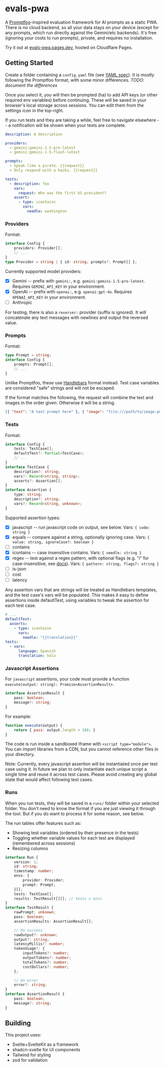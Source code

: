 # evals-pwa

A [Promptfoo](https://www.promptfoo.dev/docs/intro)-inspired evaluation framework for AI prompts as a static PWA. There is no cloud backend, so all your data stays on your device (except for any prompts, which run directly against the Gemini/etc backends). It's free (ignoring your costs to run prompts), private, and requires no installation.

Try it out at [evals-pwa.pages.dev](https://evals-pwa.pages.dev/), hosted on Cloudflare Pages.

## Getting Started

Create a folder containing a `config.yaml` file (see [YAML spec](https://yaml.org/)). It is mostly following the Promptfoo format, with some minor differences. _TODO: document the differences_

Once you select it, you will then be prompted (ha) to add API keys (or other required env variables) before continuing. These will be saved in your browser's local storage across sessions. You can edit them from the settings icon in the top-right.

If you run tests and they are taking a while, feel free to navigate elsewhere -- a notification will be shown when your tests are complete.

```yaml
description: A description

providers:
  - gemini:gemini-1.5-pro-latest
  - gemini:gemini-1.5-flash-latest

prompts:
  - Speak like a pirate. {{request}}
  - Only respond with a haiku. {{request}}

tests:
  - description: foo
    vars:
      request: Who was the first US president?
    assert:
      - type: icontains
        vars:
          needle: washington
```

### Providers

Format:

```typescript
interface Config {
	providers: Provider[];
	// ...
}
type Provider = string | { id: string; prompts?: Prompt[] };
```

Currently supported model providers:

- [x] Gemini -- prefix with `gemini:`, e.g. `gemini:gemini-1.5-pro-latest`. Requires `GEMINI_API_KEY` in your environment.
- [x] OpenAI -- prefix with `openai:`, e.g. `openai:gpt-4o`. Requires `OPENAI_API_KEY` in your environment.
- [ ] Anthropic

For testing, there is also a `reverser:` provider (suffix is ignored). It will concatenate any text messages with newlines and output the reversed value.

### Prompts

Format:

```typescript
type Prompt = string;
interface Config {
	prompts: Prompt[];
	// ...
}
```

Unlike Promptfoo, these use [Handlebars](https://handlebarsjs.com/) format instead. Test case variables are considered "safe" strings and will not be escaped.

If the format matches the following, the request will combine the text and images in the order given. Otherwise it will be a string.

```json
[{ "text": "A text prompt here" }, { "image": "file:///path/to/image.png" }]
```

### Tests

Format:

```typescript
interface Config {
	tests: TestCase[];
	defaultTest?: Partial<TestCase>;
	// ...
}
interface TestCase {
	description?: string;
	vars?: Record<string, string>;
	asserts?: Assertion[];
}
interface Assertion {
	type: string;
	description?: string;
	vars?: Record<string, unknown>;
}
```

Supported assertion types:

- [x] javascript -- run javascript code on output, see below. Vars: `{ code: string }`
- [x] equals -- compare against a string, optionally ignoring case. Vars: `{ value: string, ignoreCase?: boolean }`
- [ ] contains
- [x] icontains -- case insensitive contains. Vars: `{ needle: string }`
- [x] regex -- test against a regex pattern, with optional flags (e.g. "i" for case-insensitive, see [docs](https://developer.mozilla.org/en-US/docs/Web/JavaScript/Guide/Regular_expressions#advanced_searching_with_flags)). Vars: `{ pattern: string, flags?: string }`
- [ ] is-json
- [ ] cost
- [ ] latency

Any assertion vars that are strings will be treated as Handlebars templates, and the test case's vars will be populated.
This makes it easy to define assertions inside defaultTest, using variables to tweak the assertion for each test case.

```yaml
# ...
defaultTest:
  asserts:
	- type: icontains
	  vars:
	    needle: "{{translation}}"
tests:
  - vars:
      language: Spanish
	  translation: hola
```

### Javascript Assertions

For `javascript` assertions, your code must provide a function `execute(output: string): Promise<AssertionResult>`.

```typescript
interface AssertionResult {
	pass: boolean;
	message?: string;
}
```

For example:

```js
function execute(output) {
	return { pass: output.length > 100; }
}
```

The code is run inside a sandboxed iframe with `<script type="module">`. You can import libraries from a CDN, but you cannot reference other files in your directory.

Note: Currently, every javascript assertion will be instantiated once per test case using it. In future we plan to only instantiate each unique script a single time and reuse it across test cases. Please avoid creating any global state that would affect following test cases.

### Runs

When you run tests, they will be saved in a `runs/` folder within your selected folder.
You don't need to know the format if you are just viewing it through the tool. But if you do want
to process it for some reason, see below.

The run tables offer features such as:

- Showing test variables (ordered by their presence in the tests)
- Toggling whether variable values for each test are displayed (remembered across sessions)
- Resizing columns

```typescript
interface Run {
	version: 1;
	id: string;
	timestamp: number;
	envs: {
		provider: Provider;
		prompt: Prompt;
	}[];
	tests: TestCase[];
	results: TestResult[][]; // tests x envs
}
interface TestResult {
	rawPrompt: unknown;
	pass: boolean;
	assertionResults: AssertionResult[];

	// On success
	rawOutput?: unknown;
	output?: string;
	latencyMillis?: number;
	tokenUsage?: {
		inputTokens?: number;
		outputTokens?: number;
		totalTokens?: number;
		costDollars?: number;
	};

	// On error
	error?: string;
}
interface AssertionResult {
	pass: boolean;
	message?: string;
}
```

## Building

This project uses:

- Svelte+SvelteKit as a framework
- shadcn-svelte for UI components
- Tailwind for styling
- zod for validation
